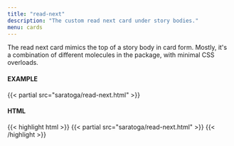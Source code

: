```yaml
---
title: "read-next"
description: "The custom read next card under story bodies."
menu: cards
---
```


The read next card mimics the top of a story body in card form. Mostly, it's a combination of different molecules in the package, with minimal CSS overloads.

#### EXAMPLE
<div class="example">
{{< partial src="saratoga/read-next.html" >}}
</div>

#### HTML
{{< highlight html >}}
{{< partial src="saratoga/read-next.html" >}}
{{< /highlight >}}

